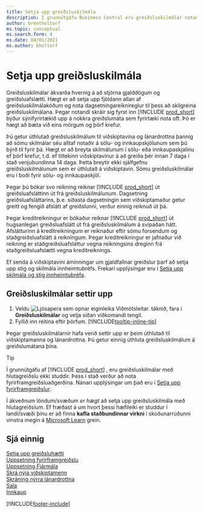 ```yaml
---
title: Setja upp greiðsluskilmála
description: Í grunnútgáfu Business Central eru greiðsluskilmálar notaðir til að stjórna gjalddögum og greiðsluafslætti.
author: brentholtorf
ms.topic: conceptual
ms.search.form: 4
ms.date: 04/01/2021
ms.author: bholtorf
---
```

# <a name="set-up-payment-terms"></a>Setja upp greiðsluskilmála

Greiðsluskilmálar ákvarða hvernig á að stjórna gjalddögum og greiðsluafslætti. Hægt er að setja upp fjöldann allan af greiðsluskilmálakóðum og nota dagsetningareiknireglur til þess að skilgreina greiðsluskilmálana. Þegar notandi skráir sig fyrst inn [!INCLUDE [prod_short](includes/prod_short.md)] býður sýnifyrirtækið upp á nokkra greiðslumáta sem fyrirtæki nota oft. Þó er hægt að bæta við eins mörgum og þörf krefur.  

Þú getur úthlutað greiðsluskilmálum til viðskiptavina og lánardrottna þannig að sömu skilmálar séu alltaf notaðir á sölu- og innkaupskjölunum sem þú býrð til fyrir þá. Hægt er að breyta skilmálunum í sölu- eða innkaupaskjalinu ef þörf krefur, t.d. ef tiltekinn viðskiptavinur á að greiða þér innan 7 daga í stað venjubundinna 14 daga. Þetta breytir ekki sjálfgefnu greiðsluskilmálunum sem er úthlutað á viðskiptavin. Sömu greiðsluskilmálar eru í boði fyrir sölu- og innkaupaskjöl.

Þegar þú bókar svo reikning reiknar [!INCLUDE [prod_short](includes/prod_short.md)] út greiðsluafsláttinn út frá greiðsluskilmálunum. Dagsetning greiðsluafsláttarins, þ.e. síðasta dagsetningin sem viðskiptamaður getur greitt og fengið afslátt af greiðslunni, verður einnig reiknuð út þá.  

Þegar kreditreikningur er bókaður reiknar [!INCLUDE [prod_short](includes/prod_short.md)] út hugsanlegan greiðsluafslátt út frá greiðsluskilmálum á svipaðan hátt. Afslátturinn á kreditreikningum er reiknaður eftir sömu forsendum og staðgreiðsluafslátt á reikningum. Þegar kreditreikningur er jafnaður við reikning er staðgreiðsluafsláttur vegna reikningsins dreginn frá staðgreiðsluafslætti vegna kreditreiknings.  

Ef senda á viðskiptavini áminningar um gjaldfallnar greiðslur þarf að setja upp stig og skilmála innheimtubréfs. Frekari upplýsingar eru í [Setja upp skilmála og stig innheimtubréfa](finance-setup-reminders.md).  

## <a name="to-set-up-payment-terms"></a>Greiðsluskilmálar settir upp

1. Veldu ![Ljósapera sem opnar eiginleika Viðmótsleitar.](media/ui-search/search_small.png "Segðu mér hvað þú vilt gera") táknið, fara í **Greiðsluskilmálar** og velja síðan viðkomandi tengil.  
2. Fyllið inn reitina eftir þörfum. [!INCLUDE[tooltip-inline-tip](includes/tooltip-inline-tip_md.md)]  

Þegar greiðsluskilmálarnir hafa verið settir upp er þeim úthlutað til viðskiptamanna og lánardrottna. Þú getur einnig úthluta greiðsluskilmálum á greiðslumátana þína.  

> [!TIP]
> Í grunnútgáfu af [!INCLUDE [prod_short](includes/prod_short.md)] , eru greiðsluskilmálar með hlutagreiðslu ekki studdir. Þess í stað verður að nota fyrirframgreiðsluaðgerðina. Nánari upplýsingar um það eru í [Setja upp fyrirframgreiðslur](finance-set-up-prepayments.md).
>
> Í ákveðnum löndum/svæðum  *er hægt*  að setja upp greiðsluskilmála með hlutagreiðslum. Ef fræðast á um hvort þessi hæfileiki er studdur í landi/svæði þínu er að finna  **kafla staðbundinnar virkni**  í skoðunarrúðunni vinstra megin á  [Microsoft Learn](about-localization.md)  grein.

## <a name="see-also"></a>Sjá einnig

[Setja upp greiðsluhætti](finance-payment-methods.md)  
[Uppsetning fyrirframgreiðslu](finance-set-up-prepayments.md)  
[Uppsetning Fjármála](finance-setup-finance.md)  
[Skrá nýja viðskiptamenn](sales-how-register-new-customers.md)  
[Skráning nýrra lánardrottna](purchasing-how-register-new-vendors.md)  
[Sala](sales-manage-sales.md)  
[Innkaup](purchasing-manage-purchasing.md)  


[!INCLUDE[footer-include](includes/footer-banner.md)]
